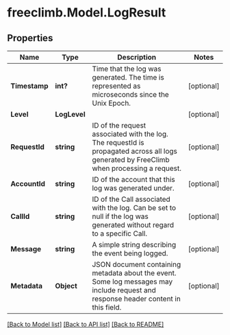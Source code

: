 # freeclimb.Model.LogResult

## Properties

Name | Type | Description | Notes
------------ | ------------- | ------------- | -------------
**Timestamp** | **int?** | Time that the log was generated. The time is represented as microseconds since the Unix Epoch. | [optional] 
**Level** | **LogLevel** |  | [optional] 
**RequestId** | **string** | ID of the request associated with the log. The requestId is propagated across all logs generated by FreeClimb when processing a request. | [optional] 
**AccountId** | **string** | ID of the account that this log was generated under. | [optional] 
**CallId** | **string** | ID of the Call associated with the log. Can be set to null if the log was generated without regard to a specific Call. | [optional] 
**Message** | **string** | A simple string describing the event being logged. | [optional] 
**Metadata** | **Object** | JSON document containing metadata about the event. Some log messages may include request and response header content in this field. | [optional] 

[[Back to Model list]](../README.md#documentation-for-models) [[Back to API list]](../README.md#documentation-for-api-endpoints) [[Back to README]](../README.md)

